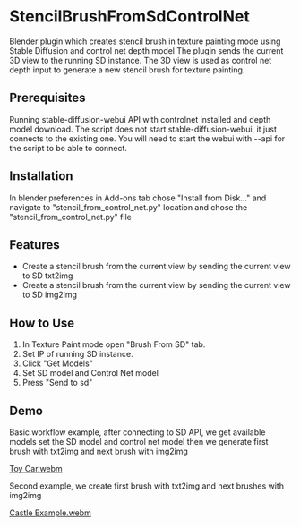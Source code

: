 # StencilBrushFromSdControlNet
Blender plugin which creates stencil brush in texture painting mode using Stable Diffusion and control net depth model
The plugin sends the current 3D view to the running SD instance. The 3D view is used as control net depth input to generate a new stencil brush for texture painting.

## Prerequisites
Running stable-diffusion-webui API with controlnet installed and depth model download.
The script does not start stable-diffusion-webui, it just connects to the existing one.
You will need to start the webui with --api for the script to be able to connect.
## Installation
In blender preferences in Add-ons tab chose "Install from Disk..." and navigate to "stencil_from_control_net.py" location and chose the "stencil_from_control_net.py" file 
## Features
-  Create a stencil brush from the current view by sending the current view to SD txt2img
-  Create a stencil brush from the current view by sending the current view to SD img2img
## How to Use
1. In Texture Paint mode open "Brush From SD" tab.
2. Set IP of running SD instance.
3. Click "Get Models"
4. Set SD model and Control Net model
5. Press "Send to sd"

## Demo
Basic workflow example, after connecting to SD API, we get available models set the SD model and control net model then we generate first brush with txt2img and next brush with img2img

[Toy Car.webm](https://github.com/user-attachments/assets/045fa68c-c8de-42b8-9da0-705c71c7b089)

Second example, we create first brush with txt2img and next brushes with img2img

[Castle Example.webm](https://github.com/user-attachments/assets/4c01a9f5-6a88-4535-aab9-72f38d84de24)
